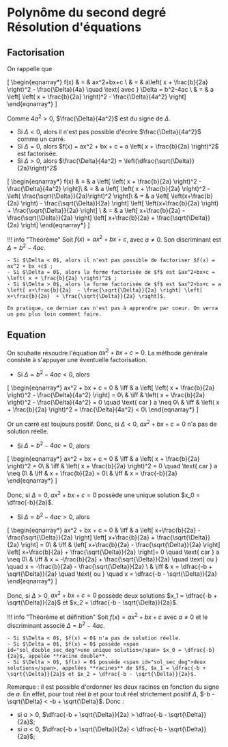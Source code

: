# Polynôme du second degré<br>Résolution d'équations

## Factorisation

On rappelle que 

\[ 
\begin{eqnarray*}
f(x) & = & ax^2+bx+c \\
& = & a\left( x + \frac{b}{2a} \right)^2 -  \frac{\Delta}{4a} \quad \text{ avec } \Delta = b^2-4ac \\
& = & a \left[ \left( x + \frac{b}{2a} \right)^2 -  \frac{\Delta}{4a^2} \right]
\end{eqnarray*}
\]

Comme $4a^2>0$, $\frac{\Delta}{4a^2}$ est du signe de $\Delta$.

- Si $\Delta < 0$, alors il n'est pas possible d'écrire $\frac{\Delta}{4a^2}$ comme un carré.
- Si $\Delta = 0$, alors $f(x) = ax^2 + bx + c = a \left( x + \frac{b}{2a} \right)^2$ est factorisée.
- Si $\Delta > 0$, alors $\frac{\Delta}{4a^2} = \left(\dfrac{\sqrt{\Delta}}{2a}\right)^2$

\[ 
\begin{eqnarray*}
f(x) & = & a \left[ \left( x + \frac{b}{2a} \right)^2 -  \frac{\Delta}{4a^2} \right]\\
& = & a \left[ \left( x + \frac{b}{2a} \right)^2 -  \left( \frac{\sqrt{\Delta}}{2a}\right)^2 \right]\\
 & = & a \left[ \left(x+\frac{b}{2a} \right) - \frac{\sqrt{\Delta}}{2a} \right] \left[ \left(x+\frac{b}{2a} \right) + \frac{\sqrt{\Delta}}{2a} \right] \\
 & = & a \left[ x+\frac{b}{2a}  - \frac{\sqrt{\Delta}}{2a} \right] \left[ x+\frac{b}{2a}  + \frac{\sqrt{\Delta}}{2a} \right]
\end{eqnarray*}
\]

!!! info "Théorème"
    Soit $f(x) = ax^2 + bx +c$, avec $a \neq 0$. Son discriminant est $\Delta = b^2 - 4ac$.

    - Si $\Delta < 0$, alors il n'est pas possible de factoriser $f(x) = ax^2 + bx +c$ ;
    - Si $\Delta = 0$, alors la forme factorisée de $f$ est $ax^2+bx+c = \left( x + \frac{b}{2a} \right)^2$ ;
    - Si $\Delta > 0$, alors la forme factorisée de $f$ est $ax^2+bx+c = a \left[ x+\frac{b}{2a}  - \frac{\sqrt{\Delta}}{2a} \right] \left[ x+\frac{b}{2a}  + \frac{\sqrt{\Delta}}{2a} \right]$.

    En pratique, ce dernier cas n'est pas à apprendre par coeur. On verra un peu plus loin comment faire.

## Equation

On souhaite résoudre l'équation $ax^2 + bx + c = 0$. La méthode générale consiste à s'appuyer une éventuelle factorisation.

- Si $\Delta = b^2 - 4ac < 0$, alors 

\[
\begin{eqnarray*}
ax^2 + bx + c = 0 & \iff & a \left[ \left( x + \frac{b}{2a} \right)^2 -  \frac{\Delta}{4a^2} \right] = 0\\
& \iff & \left( x + \frac{b}{2a} \right)^2 -  \frac{\Delta}{4a^2} = 0 \quad \text{ car } a \neq 0\\
& \iff & \left( x + \frac{b}{2a} \right)^2 =  \frac{\Delta}{4a^2} < 0\\
\end{eqnarray*}
\]

Or un carré est toujours positif. Donc, si $\Delta <0$, $ax^2+bx+c = 0$ n'a pas de solution réelle.

- Si $\Delta = b^2 - 4ac = 0$, alors 

\[
\begin{eqnarray*}
ax^2 + bx + c = 0 & \iff & a \left( x + \frac{b}{2a} \right)^2 = 0\\
& \iff & \left( x + \frac{b}{2a} \right)^2 = 0 \quad \text{ car } a \neq 0\\
& \iff &  x + \frac{b}{2a}  =  0\\
& \iff & x = \frac{-b}{2a}
\end{eqnarray*}
\]

Donc, si $\Delta = 0$, $ax^2+bx+c = 0$ possède une unique solution $x_0 = \dfrac{-b}{2a}$.

- Si $\Delta = b^2 - 4ac > 0$, alors 

\[
\begin{eqnarray*}
ax^2 + bx + c = 0 & \iff & a \left[ x+\frac{b}{2a}  - \frac{\sqrt{\Delta}}{2a} \right] \left[ x+\frac{b}{2a}  + \frac{\sqrt{\Delta}}{2a} \right] = 0\\
& \iff & \left[ x+\frac{b}{2a}  - \frac{\sqrt{\Delta}}{2a} \right] \left[ x+\frac{b}{2a}  + \frac{\sqrt{\Delta}}{2a} \right]= 0 \quad \text{ car } a \neq 0\\
& \iff & x = -\frac{b}{2a}  + \frac{\sqrt{\Delta}}{2a} \quad \text{ ou } \quad x = -\frac{b}{2a}  - \frac{\sqrt{\Delta}}{2a} \\
& \iff & x = \dfrac{-b + \sqrt{\Delta}}{2a} \quad \text{ ou } \quad x = \dfrac{-b - \sqrt{\Delta}}{2a}
\end{eqnarray*}
\]

Donc, si $\Delta > 0$, $ax^2+bx+c = 0$ possède deux solutions $x_1 = \dfrac{-b + \sqrt{\Delta}}{2a}$ et $x_2 = \dfrac{-b - \sqrt{\Delta}}{2a}$.

!!! info "Théorème et définition"
    Soit $f(x) = ax^2 +bx +c$ avec $a \neq 0$ et le discriminant associé $\Delta = b^2 - 4ac$.

    - Si $\Delta < 0$, $f(x) = 0$ n'a pas de solution réelle.
    - Si $\Delta = 0$, $f(x) = 0$ possède <span id="sol_double_sec_deg">une unique solution</span> $x_0 = \dfrac{-b}{2a}$, appelée **racine double**.
    - Si $\Delta > 0$, $f(x) = 0$ possède <span id="sol_sec_deg">deux solutions</span>, appelées **racines** de $f$, $x_1 = \dfrac{-b + \sqrt{\Delta}}{2a}$ et $x_2 = \dfrac{-b - \sqrt{\Delta}}{2a}$.

Remarque : il est possible d'ordonner les deux racines en fonction du signe de $a$. En effet, pour tout réel $b$ et pour tout réel strictement positif $\Delta$, $-b - \sqrt{\Delta} < -b + \sqrt{\Delta}$. Donc :

- si $a > 0$, $\dfrac{-b + \sqrt{\Delta}}{2a} >  \dfrac{-b - \sqrt{\Delta}}{2a}$;
- si $a < 0$, $\dfrac{-b + \sqrt{\Delta}}{2a} <  \dfrac{-b - \sqrt{\Delta}}{2a}$;
